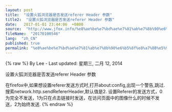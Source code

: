 ```yaml
---
layout: post
title:  "设置火狐浏览器是否发送referer Header 参数"
title2:  "设置火狐浏览器是否发送referer Header 参数"
date:   2017-01-01 23:44:06  +0800
source:  "http://www.jfox.info/%e8%ae%be%e7%bd%ae%e7%81%ab%e7%8b%90%e6%b5%8f%e8%a7%88%e5%99%a8%e6%98%af%e5%90%a6%e5%8f%91%e9%80%81referer-header-%e5%8f%82%e6%95%b0.html"
fileName:  "20170100546"
lang:  "zh_CN"
published: true
permalink: "%e8%ae%be%e7%bd%ae%e7%81%ab%e7%8b%90%e6%b5%8f%e8%a7%88%e5%99%a8%e6%98%af%e5%90%a6%e5%8f%91%e9%80%81referer-header-%e5%8f%82%e6%95%b0.html"
---
```

{% raw %}
By Lee - Last updated: 星期三, 二月 12, 2014

设置火狐浏览器是否发送referer Header 参数

在firefox中,如果想设置referer发送方式时,打开about:config,出现一个警告,跳过.搜索network.http.sendRefererHeader,默认值是2. 设置Referer的发送方式，0为完全不发送，1为只在点击链接时发送，在访问页面中的图像什么的时候不发送，2为始终发送.
{% endraw %}
